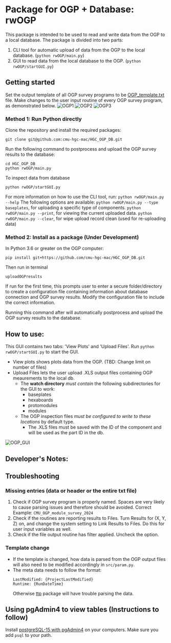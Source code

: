 # Package for OGP + Database: rwOGP
This package is intended to be used to read and write data from the OGP to a local database. The package is divided into two parts: 
1. CLI tool for automatic upload of data from the OGP to the local database. (`python rwOGP/main.py`)
2. GUI to read data from the local database to the OGP. (`python rwOGP/startGUI.py`)

## Getting started
Set the output template of all OGP survey programs to be [OGP_template.txt](https://github.com/cmu-hgc-mac/HGC_OGP_DB/blob/main/rwOGP/templates/OGP_template.txt) file.
Make changes to the user input routine of every OGP survey program, as demonstrated below.
![OGP1](https://github.com/user-attachments/assets/d897793d-df3a-48fc-a04e-fd160cbf312f)
![OGP2](https://github.com/user-attachments/assets/eab83325-0726-4e05-b881-7defcc6751c2)
![OGP3](https://github.com/user-attachments/assets/d5837b11-1ceb-4c6b-adc1-87542269f7a0)

### Method 1: Run Python directly
Clone the repository and install the required packages:
```
git clone git@github.com:cmu-hgc-mac/HGC_OGP_DB.git
```
Run the following command to postprocess and upload the OGP survey results to the database:
```
cd HGC_OGP_DB
python rwOGP/main.py
```
To inspect data from database
```
python rwOGP/startGUI.py
```

For more information on how to use the CLI tool, run:
```python rwOGP/main.py --help```
The following options are available: 
```python rwOGP/main.py --type baseplates```, for uploading a specific type of components.
```python rwOGP/main.py --print```, for viewing the current uploaded data.
```python rwOGP/main.py --clear```, for wipe upload record clean (used for re-uploading data)

### Method 2: Install as a package (Under Development)
In Python 3.6 or greater on the OGP computer: 
```
pip install git+https://github.com/cmu-hgc-mac/HGC_OGP_DB.git
```
Then run in terminal
```
uploadOGPresults
```
If run for the first time, this prompts user to enter a secure folder/directory to create a configuration file containing information about database connection and OGP survey results. Modify the configuration file to include the correct information.

Running this command after will automatically postprocess and upload the OGP survey results to the database.

## How to use:
This GUI contains two tabs: 'View Plots' and 'Upload Files'. Run `python rwOGP/startGUI.py` to start the GUI.
- View plots shows plots data from the OGP. (TBD: Change limit on number of files) 
- Upload Files lets the user upload .XLS output files containing OGP meaurements to the local db.
  - The **watch directory** _must contain_ the following subdirectories for the GUI to work:
    - baseplates
    - hexaboards
    - protomodules
    - modules
  - The OGP inspection files _must be configured to write to these locations_ by default type.
    - The .XLS files must be saved with the ID of the component and will be used as the part ID in the db.

![OGP_GUI](https://github.com/murthysindhu/HGC_DB_postgres/assets/58646122/dbeddf4c-2dc8-4da7-8f26-f916d1c69b74)

## Developer's Notes:
## Troubleshooting
### Missing entries (data or header or the entire txt file)
1. Check if OGP survey program is properly named. Spaces are very likely to cause parsing issues and therefore should be avoided. 
Correct Example: `CMU_OGP_module_survey_2024`
2. Check if the routines are reporting results to Files. Turn Results for (X, Y, Z) on, and change the system setting to Link Results to Files. Do this for user input variables as well.
3. Check if the file output routine has filter applied. Uncheck the option.

### Template change
- If the template is changed, how data is parsed from the OGP output files will also need to be modified accordingly in `src/param.py`.
- The meta data needs to follow the format: 
  ```
  LastModified: {ProjectLastModified}		
  Runtime: {RunDateTime}
  ```
  Otherwise [ttp](https://ttp.readthedocs.io/en/latest/) package will have trouble parsing the data.
  

## Using pgAdmin4 to view tables (Instructions to follow)
Install [postgreSQL-15 with pgAdmin4](https://www.pgadmin.org/download/) on your computers. Make sure you add ```psql``` to your path.


